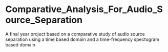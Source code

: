 # Comparative_Analysis_For_Audio_Source_Separation
A final year project based on a comparative study of audio source separation using a time based domain and a time-frequency spectogram based domain 
